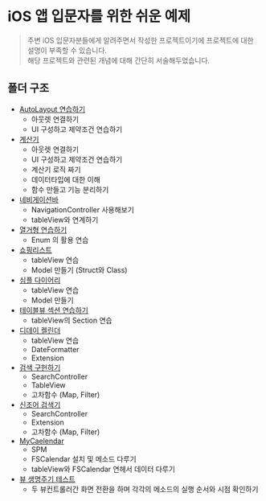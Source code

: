 # iOS 앱 입문자를 위한 쉬운 예제 

> 주변 iOS 입문자분들에게 알려주면서 작성한 프로젝트이기에 프로젝트에 대한 설명이 부족할 수 있습니다.  
> 해당 프로젝트와 관련된 개념에 대해 간단히 서술해두었습니다.
## 폴더 구조
- [AutoLayout 연습하기](/Basic_Examples/Projects/AutoLayoutPractice/)
    - 아웃렛 연결하기
    - UI 구성하고 제약조건 연습하기
- [계산기](/Basic_Examples/Projects/Calculator/)
    - 아웃렛 연결하기
    - UI 구성하고 제약조건 연습하기
    - 계산기 로직 짜기
    - 데이터타입에 대한 이해
    - 함수 만들고 기능 분리하기
- [네비게이션바](/Basic_Examples/Projects/NavigationBarAndTableView/)
    - NavigationController 사용해보기
    - tableView와 연계하기
- [열거형 연습하기](/Basic_Examples/Projects/EnumPractice/)
    - Enum 의 활용 연습
- [쇼핑리스트](/Basic_Examples/Projects/MyShoppingList/)
    - tableView 연습
    - Model 만들기 (Struct와 Class)
- [심플 다이어리](/Basic_Examples/Projects/SimpleDiary/)
    - tableView 연습
    - Model 만들기
- [테이블뷰 섹션 연습하기](/Basic_Examples/Projects/TableViewSectionPractice/)
    - tableView의 Section 연습
- [디데이 켈린더](/Basic_Examples/Projects/DDayCalendar/)
    - tableView 연습
    - DateFormatter
    - Extension
- [검색 구헌하기](/Basic_Examples/Projects/PraticeeSearch/)
    - SearchController
    - TableView
    - 고차함수 (Map, Filter)
- [신조어 검색기](/Basic_Examples/Projects/SlangQuiz/)
    - SearchController
    - Extension
    - 고차함수 (Map, Filter)
- [MyCaelendar](/Basic_Examples/Projects/MyCalendar/)
    - SPM
    - FSCalendar 설치 및 메소드 다루기
    - tableView와 FSCalendar 연헤서 데이터 다루기
- [뷰 생명주기 테스트](/Basic_Examples/Projects/ViewLifeCycle/)
    - 두 뷰컨트롤러간 화면 전환을 하며 각각의 메소드의 실행 순서와 시점 확인하기
